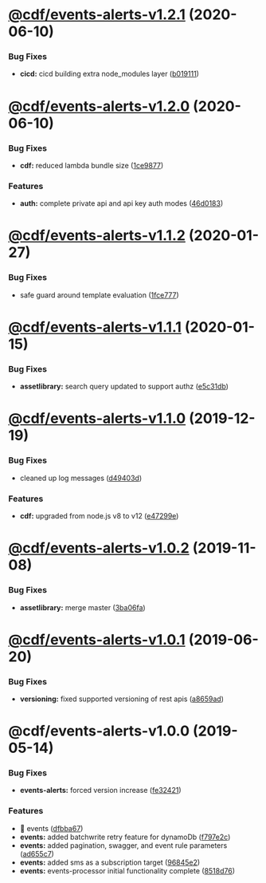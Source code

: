 # [@cdf/events-alerts-v1.2.1](https://git-codecommit.us-west-2.amazonaws.com/v1/repos/cdf-core/compare/@cdf/events-alerts-v1.2.0...@cdf/events-alerts-v1.2.1) (2020-06-10)


### Bug Fixes

* **cicd:** cicd building extra node_modules layer ([b019111](https://git-codecommit.us-west-2.amazonaws.com/v1/repos/cdf-core/commit/b019111adadea7bac04ed3aaa35254c3137615e0))

# [@cdf/events-alerts-v1.2.0](https://git-codecommit.us-west-2.amazonaws.com/v1/repos/cdf-core/compare/@cdf/events-alerts-v1.1.2...@cdf/events-alerts-v1.2.0) (2020-06-10)


### Bug Fixes

* **cdf:** reduced lambda bundle size ([1ce9877](https://git-codecommit.us-west-2.amazonaws.com/v1/repos/cdf-core/commit/1ce9877878831dac78b00ddbc5589cadead19d53))


### Features

* **auth:** complete private api and api key auth modes ([46d0183](https://git-codecommit.us-west-2.amazonaws.com/v1/repos/cdf-core/commit/46d0183e779e21a7ad39e879481b369bec2d060f))

# [@cdf/events-alerts-v1.1.2](https://git-codecommit.us-west-2.amazonaws.com/v1/repos/cdf-core/compare/@cdf/events-alerts-v1.1.1...@cdf/events-alerts-v1.1.2) (2020-01-27)


### Bug Fixes

* safe guard around template evaluation ([1fce777](https://git-codecommit.us-west-2.amazonaws.com/v1/repos/cdf-core/commit/1fce7779edfe49cdd97aac98d0a2a27f18340af8))

# [@cdf/events-alerts-v1.1.1](https://git-codecommit.us-west-2.amazonaws.com/v1/repos/cdf-core/compare/@cdf/events-alerts-v1.1.0...@cdf/events-alerts-v1.1.1) (2020-01-15)


### Bug Fixes

* **assetlibrary:** search query updated to support authz ([e5c31db](https://git-codecommit.us-west-2.amazonaws.com/v1/repos/cdf-core/commit/e5c31db609841406d98733e62e3ed93073ffbb1f))

# [@cdf/events-alerts-v1.1.0](https://git-codecommit.us-west-2.amazonaws.com/v1/repos/cdf-core/compare/@cdf/events-alerts-v1.0.2...@cdf/events-alerts-v1.1.0) (2019-12-19)


### Bug Fixes

* cleaned up log messages ([d49403d](https://git-codecommit.us-west-2.amazonaws.com/v1/repos/cdf-core/commit/d49403d11f3f73ea8c5ce061bfa790ec40cd8c13))


### Features

* **cdf:** upgraded from node.js v8 to v12 ([e47299e](https://git-codecommit.us-west-2.amazonaws.com/v1/repos/cdf-core/commit/e47299ee399acf6554a0845048c4fed99251c2b1))

# [@cdf/events-alerts-v1.0.2](https://git-codecommit.us-west-2.amazonaws.com/v1/repos/cdf-core/compare/@cdf/events-alerts-v1.0.1...@cdf/events-alerts-v1.0.2) (2019-11-08)


### Bug Fixes

* **assetlibrary:** merge master ([3ba06fa](https://git-codecommit.us-west-2.amazonaws.com/v1/repos/cdf-core/commit/3ba06fa9fc5b264ceaed0f97ccf45fab97d57a08))

# [@cdf/events-alerts-v1.0.1](https://git-codecommit.us-west-2.amazonaws.com/v1/repos/cdf-core/compare/@cdf/events-alerts-v1.0.0...@cdf/events-alerts-v1.0.1) (2019-06-20)


### Bug Fixes

* **versioning:** fixed supported versioning of rest apis ([a8659ad](https://git-codecommit.us-west-2.amazonaws.com/v1/repos/cdf-core/commit/a8659ad))

# @cdf/events-alerts-v1.0.0 (2019-05-14)


### Bug Fixes

* **events-alerts:** forced version increase ([fe32421](https://git-codecommit.us-west-2.amazonaws.com/v1/repos/cdf-core/commit/fe32421))


### Features

* 🎸 events ([dfbba67](https://git-codecommit.us-west-2.amazonaws.com/v1/repos/cdf-core/commit/dfbba67))
* **events:** added batchwrite retry feature for dynamoDb ([f797e2c](https://git-codecommit.us-west-2.amazonaws.com/v1/repos/cdf-core/commit/f797e2c))
* **events:** added pagination, swagger, and event rule parameters ([ad655c7](https://git-codecommit.us-west-2.amazonaws.com/v1/repos/cdf-core/commit/ad655c7))
* **events:** added sms as a subscription target ([96845e2](https://git-codecommit.us-west-2.amazonaws.com/v1/repos/cdf-core/commit/96845e2))
* **events:** events-processor initial functionality complete ([8518d76](https://git-codecommit.us-west-2.amazonaws.com/v1/repos/cdf-core/commit/8518d76))

